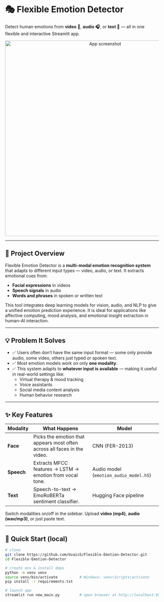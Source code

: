 # 🎭 Flexible Emotion Detector

Detect human emotions from **video 🎦**, **audio 🎧**, or **text 💬** — all in one flexible and interactive Streamlit app.

<p align="center">
  <img src="docs/front_view.png" alt="App screenshot" width="640">
</p>

---

## 🧩 Project Overview

Flexible Emotion Detector is a **multi-modal emotion recognition system** that adapts to different input types — video, audio, or text. It extracts emotional cues from:

- **Facial expressions** in videos
- **Speech signals** in audio
- **Words and phrases** in spoken or written text

This tool integrates deep learning models for vision, audio, and NLP to give a unified emotion prediction experience. It is ideal for applications like affective computing, mood analysis, and emotional insight extraction in human–AI interaction.

---

## 💡 Problem It Solves

- ✅ Users often don’t have the same input format — some only provide audio, some video, others just typed or spoken text.
- ✅ Most emotion models work on only **one modality**.
- ✅ This system adapts to **whatever input is available** — making it useful in real-world settings like:
  - Virtual therapy & mood tracking
  - Voice assistants
  - Social media content analysis
  - Human behavior research

---

## ✨ Key Features
| Modality | What Happens | Model |
|----------|--------------|-------|
| **Face** | Picks the emotion that appears most often across all faces in the video. | CNN (FER-2013) |
| **Speech** | Extracts MFCC features → LSTM → emotion from vocal tone. | Audio model (`emotion_audio_model.h5`) |
| **Text** | Speech-to-text → EmoRoBERTa sentiment classifier. | Hugging Face pipeline |

Switch modalities on/off in the sidebar. Upload **video (mp4)**, **audio (wav/mp3)**, or just paste text.

---

## 🚀 Quick Start (local)

```bash
# clone
git clone https://github.com/Uvais5/Flexible-Emotion-Detector.git
cd Flexible-Emotion-Detector

# create env & install deps
python -m venv venv
source venv/bin/activate          # Windows: venv\Scripts\activate
pip install -r requirements.txt

# launch app
streamlit run new_main.py         # open browser at http://localhost:8501

